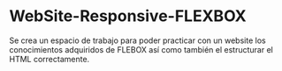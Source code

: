 # WebSite-Responsive-FLEXBOX
Se crea un espacio de trabajo para poder practicar con un website los conocimientos adquiridos de FLEBOX así como también el estructurar el HTML correctamente.
